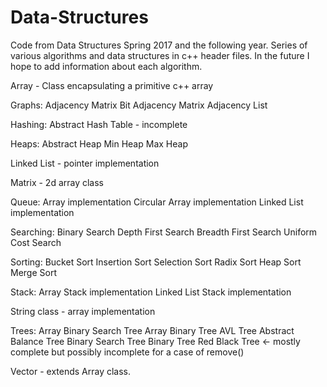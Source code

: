 # Data-Structures
Code from Data Structures Spring 2017 and the following year. Series of various algorithms and data structures in c++ header files. In the future I hope to add information about each algorithm. 

Array - Class encapsulating a primitive c++ array

Graphs: 
    Adjacency Matrix
    Bit Adjacency Matrix
    Adjacency List

Hashing: 
    Abstract Hash Table - incomplete
  
Heaps: 
    Abstract Heap
    Min Heap
    Max Heap

Linked List - pointer implementation

Matrix - 2d array class

Queue:
    Array implementation
    Circular Array implementation
    Linked List implementation
  
Searching: 
    Binary Search
    Depth First Search
    Breadth First Search
    Uniform Cost Search

Sorting:
    Bucket Sort
    Insertion Sort
    Selection Sort
    Radix Sort
    Heap Sort
    Merge Sort

Stack:
    Array Stack implementation
    Linked List Stack implementation
  
String class - array implementation

Trees: 
    Array Binary Search Tree
    Array Binary Tree
    AVL Tree
    Abstract Balance Tree
    Binary Search Tree
    Binary Tree
    Red Black Tree <- mostly complete but possibly incomplete for a case of remove()
 
Vector - extends Array class.
